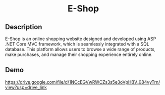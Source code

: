 <h1 align="center">E-Shop</h1>

## Description
E-Shop is an online shopping website designed and developed using ASP .NET Core MVC framework, which is seamlessly integrated with a SQL database. This platform allows users to browse a wide range of products, make purchases, and manage their shopping experience entirely online.

## Demo
https://drive.google.com/file/d/1NCcEGVwRWCZs3s5e3oVpHBV_084vyTrn/view?usp=drive_link

